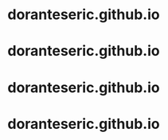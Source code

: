 # doranteseric.github.io
# doranteseric.github.io
# doranteseric.github.io
# doranteseric.github.io
